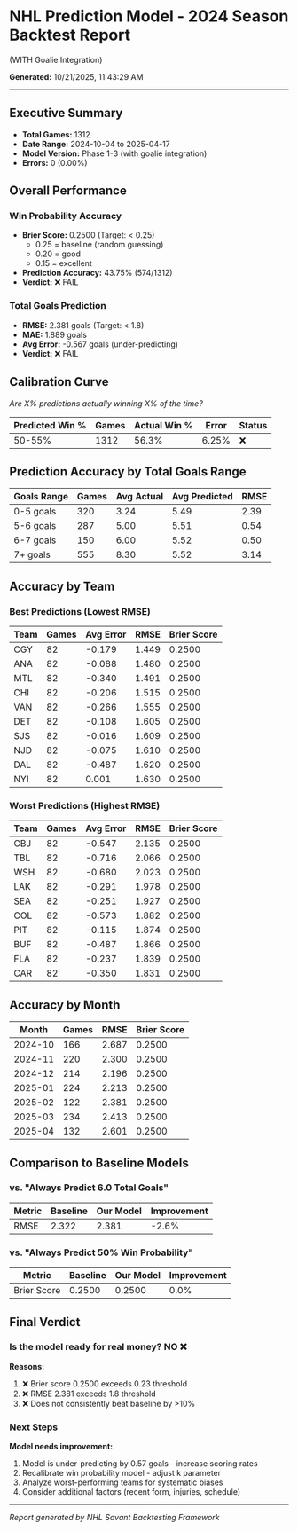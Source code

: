 # NHL Prediction Model - 2024 Season Backtest Report
(WITH Goalie Integration)

**Generated:** 10/21/2025, 11:43:29 AM

---

## Executive Summary

- **Total Games:** 1312
- **Date Range:** 2024-10-04 to 2025-04-17
- **Model Version:** Phase 1-3 (with goalie integration)
- **Errors:** 0 (0.00%)

## Overall Performance

### Win Probability Accuracy

- **Brier Score:** 0.2500 (Target: < 0.25)
  - 0.25 = baseline (random guessing)
  - 0.20 = good
  - 0.15 = excellent
- **Prediction Accuracy:** 43.75% (574/1312)
- **Verdict:** ❌ FAIL

### Total Goals Prediction

- **RMSE:** 2.381 goals (Target: < 1.8)
- **MAE:** 1.889 goals
- **Avg Error:** -0.567 goals (under-predicting)
- **Verdict:** ❌ FAIL

## Calibration Curve

*Are X% predictions actually winning X% of the time?*

| Predicted Win % | Games | Actual Win % | Error | Status |
|----------------|-------|--------------|-------|--------|
| 50-55% | 1312 | 56.3% | 6.25% | ❌ |

## Prediction Accuracy by Total Goals Range

| Goals Range | Games | Avg Actual | Avg Predicted | RMSE |
|-------------|-------|------------|---------------|------|
| 0-5 goals | 320 | 3.24 | 5.49 | 2.39 |
| 5-6 goals | 287 | 5.00 | 5.51 | 0.54 |
| 6-7 goals | 150 | 6.00 | 5.52 | 0.50 |
| 7+ goals | 555 | 8.30 | 5.52 | 3.14 |

## Accuracy by Team

### Best Predictions (Lowest RMSE)

| Team | Games | Avg Error | RMSE | Brier Score |
|------|-------|-----------|------|-------------|
| CGY | 82 | -0.179 | 1.449 | 0.2500 |
| ANA | 82 | -0.088 | 1.480 | 0.2500 |
| MTL | 82 | -0.340 | 1.491 | 0.2500 |
| CHI | 82 | -0.206 | 1.515 | 0.2500 |
| VAN | 82 | -0.266 | 1.555 | 0.2500 |
| DET | 82 | -0.108 | 1.605 | 0.2500 |
| SJS | 82 | -0.016 | 1.609 | 0.2500 |
| NJD | 82 | -0.075 | 1.610 | 0.2500 |
| DAL | 82 | -0.487 | 1.620 | 0.2500 |
| NYI | 82 | 0.001 | 1.630 | 0.2500 |

### Worst Predictions (Highest RMSE)

| Team | Games | Avg Error | RMSE | Brier Score |
|------|-------|-----------|------|-------------|
| CBJ | 82 | -0.547 | 2.135 | 0.2500 |
| TBL | 82 | -0.716 | 2.066 | 0.2500 |
| WSH | 82 | -0.680 | 2.023 | 0.2500 |
| LAK | 82 | -0.291 | 1.978 | 0.2500 |
| SEA | 82 | -0.251 | 1.927 | 0.2500 |
| COL | 82 | -0.573 | 1.882 | 0.2500 |
| PIT | 82 | -0.115 | 1.874 | 0.2500 |
| BUF | 82 | -0.487 | 1.866 | 0.2500 |
| FLA | 82 | -0.237 | 1.839 | 0.2500 |
| CAR | 82 | -0.350 | 1.831 | 0.2500 |

## Accuracy by Month

| Month | Games | RMSE | Brier Score |
|-------|-------|------|-------------|
| 2024-10 | 166 | 2.687 | 0.2500 |
| 2024-11 | 220 | 2.300 | 0.2500 |
| 2024-12 | 214 | 2.196 | 0.2500 |
| 2025-01 | 224 | 2.213 | 0.2500 |
| 2025-02 | 122 | 2.381 | 0.2500 |
| 2025-03 | 234 | 2.413 | 0.2500 |
| 2025-04 | 132 | 2.601 | 0.2500 |

## Comparison to Baseline Models

### vs. "Always Predict 6.0 Total Goals"

| Metric | Baseline | Our Model | Improvement |
|--------|----------|-----------|-------------|
| RMSE | 2.322 | 2.381 | -2.6% |

### vs. "Always Predict 50% Win Probability"

| Metric | Baseline | Our Model | Improvement |
|--------|----------|-----------|-------------|
| Brier Score | 0.2500 | 0.2500 | 0.0% |

## Final Verdict

### Is the model ready for real money? **NO ❌**

**Reasons:**
1. ❌ Brier score 0.2500 exceeds 0.23 threshold
2. ❌ RMSE 2.381 exceeds 1.8 threshold
3. ❌ Does not consistently beat baseline by >10%

### Next Steps

**Model needs improvement:**

1. Model is under-predicting by 0.57 goals - increase scoring rates
2. Recalibrate win probability model - adjust k parameter
3. Analyze worst-performing teams for systematic biases
4. Consider additional factors (recent form, injuries, schedule)

---

*Report generated by NHL Savant Backtesting Framework*

